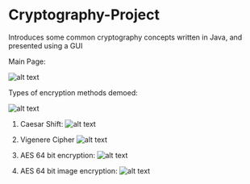 # Cryptography-Project
Introduces some common cryptography concepts written in Java, and presented using a GUI

Main Page:

![alt text](https://i.imgur.com/ddsSR1A.png)

Types of encryption methods demoed: 

![alt text](https://i.imgur.com/Lb6ObJH.png)

1. Caesar Shift:
![alt text](https://i.imgur.com/qVUDhkO.png)

2. Vigenere Cipher
![alt text](https://i.imgur.com/Bj7wPBG.png)

3. AES 64 bit encryption:
![alt text](https://i.imgur.com/YeX54Rm.png)

4. AES 64 bit image encryption:
![alt text](https://i.imgur.com/albE96x.png)
